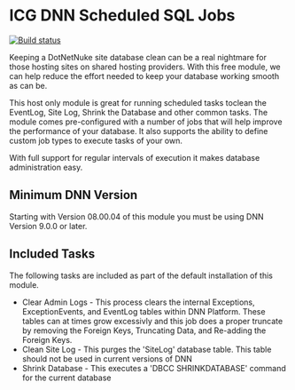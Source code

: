 # ICG DNN Scheduled SQL Jobs
[![Build status](https://iowacomputergurus.visualstudio.com/_apis/public/build/definitions/50c931be-dbcb-44dd-a9bc-c5ae281e4051/22/badge)](https://iowacomputergurus.visualstudio.com/_apis/public/build/definitions/50c931be-dbcb-44dd-a9bc-c5ae281e4051/22/badge)

Keeping a DotNetNuke site database clean can be a real nightmare for those hosting sites on shared hosting providers.  With this free module, we can help reduce the effort needed to keep your database working smooth as can be.

This host only module is great for running scheduled tasks toclean the EventLog, Site Log, Shrink the Database and other common tasks.  The module comes pre-configured with a number of jobs that will help improve the performance of your database.  It also supports the ability to define custom job types to execute tasks of your own.

With full support for regular intervals of execution it makes database administration easy.

## Minimum DNN Version

Starting with Version 08.00.04 of this module you must be using DNN Version 9.0.0 or later.  

## Included Tasks

The following tasks are included as part of the default installation of this module.

* Clear Admin Logs - This process clears the internal Exceptions, ExceptionEvents, and EventLog tables within DNN Platform.  These tables can at times grow excessivly and this job does a proper truncate by removing the Foreign Keys, Truncating Data, and Re-adding the Foreign Keys.  
* Clean Site Log - This purges the 'SiteLog' database table.  This table should not be used in current versions of DNN
* Shrink Database - This executes a 'DBCC SHRINKDATABASE' command for the current database
